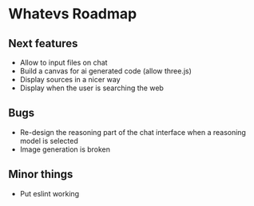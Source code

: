 # Whatevs Roadmap

## Next features

- Allow to input files on chat
- Build a canvas for ai generated code (allow three.js)
- Display sources in a nicer way
- Display when the user is searching the web

## Bugs

- Re-design the reasoning part of the chat interface when a reasoning model is selected
- Image generation is broken

## Minor things

- Put eslint working
